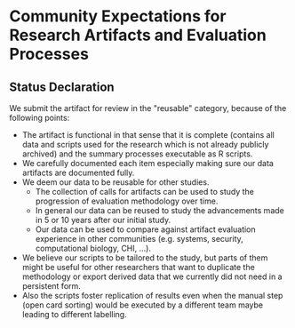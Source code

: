 # Community Expectations for Research Artifacts and Evaluation Processes
## Status Declaration

We submit the artifact for review in the "reusable" category, because of the following points:
- The artifact is functional in that sense that it is complete (contains all data and scripts used for the research which is not already publicly archived) and the summary processes executable as R scripts.
- We carefully documented each item especially making sure our data artifacts are documented fully.
- We deem our data to be reusable for other studies.
  - The collection of calls for artifacts can be used to study the progression of evaluation methodology over time.
  - In general our data can be reused to study the advancements made in 5 or 10 years after our initial study.
  - Our data can be used to compare against artifact evaluation experience in other communities (e.g. systems, security, computational biology, CHI, ...).
- We believe our scripts to be tailored to the study, but parts of them might be useful for other researchers that want to duplicate the methodology or export derived data that we currently did not need in a persistent form.
- Also the scripts foster replication of results even when the manual step (open card sorting) would be executed by a different team maybe leading to different labelling.
